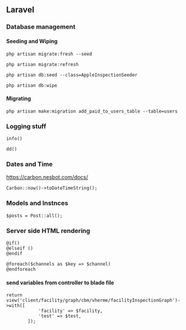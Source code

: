 ## Laravel

### Database management

#### Seeding and Wiping
```
php artisan migrate:fresh --seed

```

```
php artisan migrate:refresh
```

```
php artisan db:seed --class=AppleInspectionSeeder
```

```
php artisan db:wipe
```

#### Migrating

```
php artisan make:migration add_paid_to_users_table --table=users
```


### Logging stuff

```
info()
```

```
dd()
```


### Dates and Time
https://carbon.nesbot.com/docs/

```
Carbon::now()->toDateTimeString();
```

### Models and Instnces

```
$posts = Post::all();
```

### Server side HTML rendering

```
@if()
@elseif ()
@endif
```

```
@foreach($channels as $key => $channel)
@endforeach
```

#### send variables from controller to blade file
```
return view('client/facility/graph/cbm/vherme/facilityInspectionGraph')->with([
            'facility' => $facility,
            'test' => $test,
        ]);
```
